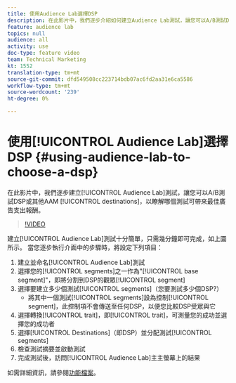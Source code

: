 ```yaml
---
title: 使用Audience Lab選擇DSP
description: 在此影片中，我們逐步介紹如何建立Audience Lab測試，讓您可以A/B測試DSP或其他AAM目標，以瞭解哪個目標可帶來最佳廣告支出報酬。
feature: audience lab
topics: null
audience: all
activity: use
doc-type: feature video
team: Technical Marketing
kt: 1552
translation-type: tm+mt
source-git-commit: dfd549508cc223714bdb07ac6fd2aa31e6ca5586
workflow-type: tm+mt
source-wordcount: '239'
ht-degree: 0%

---
```



# 使用[!UICONTROL Audience Lab]選擇DSP {#using-audience-lab-to-choose-a-dsp}

在此影片中，我們逐步建立[!UICONTROL Audience Lab]測試，讓您可以A/B測試DSP或其他AAM [!UICONTROL destinations]，以瞭解哪個測試可帶來最佳廣告支出報酬。

>[!VIDEO](https://video.tv.adobe.com/v/24923/?quality=12)

建立[!UICONTROL Audience Lab]測試十分簡單，只需幾分鐘即可完成，如上圖所示。 當您逐步執行介面中的步驟時，將設定下列項目：

1. 建立並命名[!UICONTROL Audience Lab]測試
1. 選擇您的[!UICONTROL segments]之一作為&quot;[!UICONTROL base segment]&quot;，即將分割到DSP的觀眾[!UICONTROL segment]
1. 選擇要建立多少個測試[!UICONTROL segments]（您要測試多少個DSP?）
   * 將其中一個測試[!UICONTROL segments]設為控制[!UICONTROL segment]，此控制項不會傳送至任何DSP，以便您比較DSP受眾與它
1. 選擇轉換[!UICONTROL trait]，即[!UICONTROL trait]，可測量您的成功並選擇您的成功者
1. 選擇[!UICONTROL Destinations]（即DSP）並分配測試[!UICONTROL segments]
1. 檢查測試摘要並啟動測試
1. 完成測試後，訪問[!UICONTROL Audience Lab]主主螢幕上的結果

如需詳細資訊，請參閱[功能檔案](https://marketing.adobe.com/resources/help/en_US/aam/audience-lab.html)。